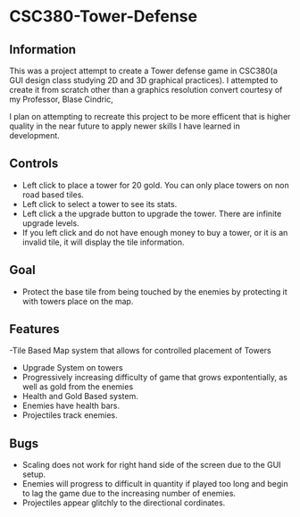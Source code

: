# CSC380-Tower-Defense
## Information
This was a project attempt to create a Tower defense game in CSC380(a GUI design class studying 2D and 3D graphical practices). I attempted to create it from scratch other than a graphics resolution convert courtesy of my Professor, Blase Cindric, 

I plan on attempting to recreate this project to be more efficent that is higher quality in the near future to apply newer skills I have learned in development. 

## Controls
- Left click to place a tower for 20 gold. You can only place towers on non road based tiles.
- Left click to select a tower to see its stats.
- Left click a the upgrade button to upgrade the tower. There are infinite upgrade levels.
- If you left click and do not have enough money to buy a tower, or it is an invalid tile, it will display the tile information.

## Goal
 - Protect the base tile from being touched by the enemies by protecting it with towers place on the map. 
 
## Features
 -Tile Based Map system that allows for controlled placement of Towers
 - Upgrade System on towers
 - Progressively increasing difficulty of game that grows expontentially, as well as gold from the enemies
 - Health and Gold Based system.
 - Enemies have health bars.
 - Projectiles track enemies.

## Bugs
- Scaling does not work for right hand side of the screen due to the GUI setup.
- Enemies will progress to difficult in quantity if played too long and begin to lag the game due to the increasing number of enemies.
- Projectiles appear glitchly to the directional cordinates.
